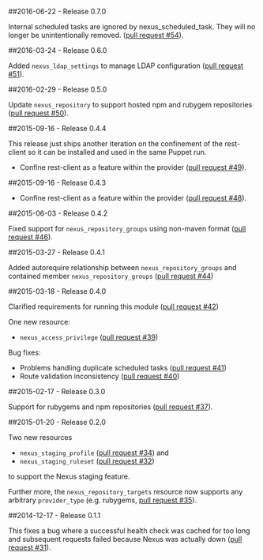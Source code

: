 ##2016-06-22 - Release 0.7.0

Internal scheduled tasks are ignored by nexus_scheduled_task. They will no longer be unintentionally removed. ([pull request #54](https://bitbucket.org/atlassian/puppet-module-nexus_rest/pull-requests/54)).

##2016-03-24 - Release 0.6.0

Added `nexus_ldap_settings` to manage LDAP configuration ([pull request #51](https://bitbucket.org/atlassian/puppet-module-nexus_rest/pull-requests/51)).

##2016-02-29 - Release 0.5.0

Update `nexus_repository` to support hosted npm and rubygem repositories ([pull request #50](https://bitbucket.org/atlassian/puppet-module-nexus_rest/pull-requests/50)).

##2015-09-16 - Release 0.4.4

This release just ships another iteration on the confinement of the rest-client so it can be installed and used in the 
same Puppet run.

* Confine rest-client as a feature within the provider ([pull request #49](https://bitbucket.org/atlassian/puppet-module-nexus_rest/pull-requests/49)).

##2015-09-16 - Release 0.4.3

* Confine rest-client as a feature within the provider ([pull request #48](https://bitbucket.org/atlassian/puppet-module-nexus_rest/pull-requests/48)).

##2015-06-03 - Release 0.4.2

Fixed support for `nexus_repository_groups` using non-maven format ([pull request #46](https://bitbucket.org/atlassian/puppet-module-nexus_rest/pull-request/44)).

##2015-03-27 - Release 0.4.1

Added autorequire relationship between `nexus_repository_groups` and contained member `nexus_repository_groups` ([pull request #44](https://bitbucket.org/atlassian/puppet-module-nexus_rest/pull-request/44))

##2015-03-18 - Release 0.4.0

Clarified requirements for running this module ([pull request #42](https://bitbucket.org/atlassian/puppet-module-nexus_rest/pull-request/42))

One new resource:

* `nexus_access_privilege` ([pull request #39](https://bitbucket.org/atlassian/puppet-module-nexus_rest/pull-request/39))

Bug fixes:

* Problems handling duplicate scheduled tasks ([pull request #41](https://bitbucket.org/atlassian/puppet-module-nexus_rest/pull-request/41))
* Route validation inconsistency ([pull request #40](https://bitbucket.org/atlassian/puppet-module-nexus_rest/pull-request/40))

##2015-02-17 - Release 0.3.0

Support for rubygems and npm repositories ([pull request #37](https://bitbucket.org/atlassian/puppet-module-nexus_rest/pull-request/37)).

##2015-01-20 - Release 0.2.0

Two new resources

* `nexus_staging_profile` ([pull request #34](https://bitbucket.org/atlassian/puppet-module-nexus_rest/pull-request/34)) and
* `nexus_staging_ruleset` ([pull request #32](https://bitbucket.org/atlassian/puppet-module-nexus_rest/pull-request/32))

to support the Nexus staging feature.

Further more, the `nexus_repository_targets` resource now supports any arbitrary `provider_type` (e.g. rubygems,
[pull request #35](https://bitbucket.org/atlassian/puppet-module-nexus_rest/pull-request/35)).

##2014-12-17 - Release 0.1.1

This fixes a bug where a successful health check was cached for too long and subsequent requests failed because Nexus 
was actually down ([pull request #31](https://bitbucket.org/atlassian/puppet-module-nexus_rest/pull-request/31)).
